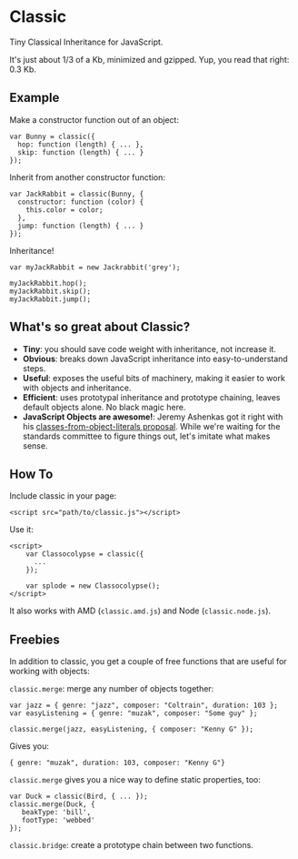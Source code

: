 # Classic

Tiny Classical Inheritance for JavaScript.

It's just about 1/3 of a Kb, minimized and gzipped. Yup, you read that right: 0.3 Kb.

## Example

Make a constructor function out of an object:

    var Bunny = classic({
      hop: function (length) { ... },
      skip: function (length) { ... }
    });
    
Inherit from another constructor function:

    var JackRabbit = classic(Bunny, {
      constructor: function (color) {
        this.color = color;
      },
      jump: function (length) { ... }
    });
    
Inheritance!
    
    var myJackRabbit = new Jackrabbit('grey');
    
    myJackRabbit.hop();
    myJackRabbit.skip();
    myJackRabbit.jump();

## What's so great about Classic?

* **Tiny**: you should save code weight with inheritance, not increase it.
* **Obvious**: breaks down JavaScript inheritance into easy-to-understand steps.
* **Useful**: exposes the useful bits of machinery, making it easier to work with objects and inheritance.
* **Efficient**: uses prototypal inheritance and prototype chaining, leaves default objects alone. No black magic here.
* **JavaScript Objects are awesome!**: Jeremy Ashenkas got it right with his [classes-from-object-literals proposal](https://gist.github.com/1329619). While we're waiting for the standards committee to figure things out, let's imitate what makes sense.

## How To

Include classic in your page:

    <script src="path/to/classic.js"></script>

Use it:

    <script>
        var Classocolypse = classic({
          ...
        });
        
        var splode = new Classocolypse();
    </script>

It also works with AMD (`classic.amd.js`) and Node (`classic.node.js`).

## Freebies

In addition to classic, you get a couple of free functions that are useful for working with objects:

`classic.merge`: merge any number of objects together:

    var jazz = { genre: "jazz", composer: "Coltrain", duration: 103 };
    var easyListening = { genre: "muzak", composer: "Some guy" };

    classic.merge(jazz, easyListening, { composer: "Kenny G" });

Gives you:

    { genre: "muzak", duration: 103, composer: "Kenny G"}

`classic.merge` gives you a nice way to define static properties, too:

    var Duck = classic(Bird, { ... });
    classic.merge(Duck, {
       beakType: 'bill',
       footType: 'webbed'
    });

`classic.bridge`: create a prototype chain between two functions.